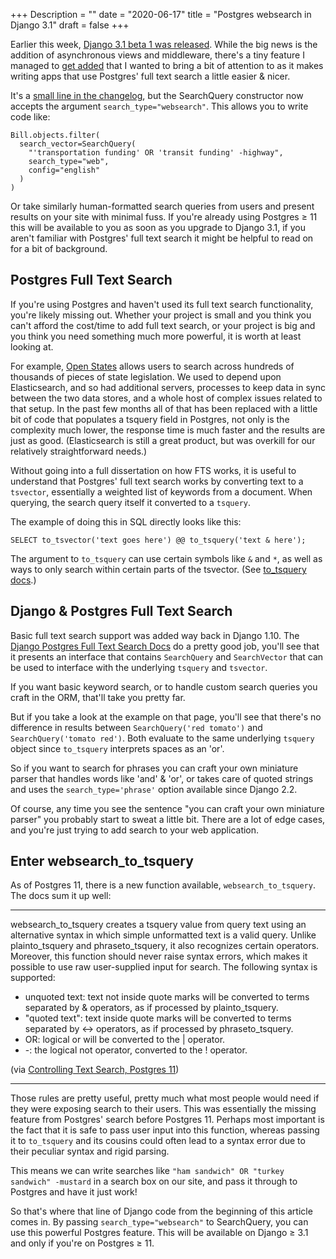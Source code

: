 +++
Description = ""
date = "2020-06-17"
title = "Postgres websearch in Django 3.1"
draft = false
+++

Earlier this week, [Django 3.1 beta 1 was released](https://docs.djangoproject.com/en/dev/releases/3.1/).  While the big news is the addition of asynchronous views and middleware, there's a tiny feature I managed to [get added](https://github.com/django/django/pull/12215/commits/ff00a053478fee06bdfb4206c6d4e079e98640ff) that I wanted to bring a bit of attention to as it makes writing apps that use Postgres' full text search a little easier & nicer.

It's a [small line in the changelog](https://docs.djangoproject.com/en/dev/releases/3.1/#django-contrib-postgres), but the SearchQuery constructor now accepts the argument `search_type="websearch"`.  This allows you to write code like:

    Bill.objects.filter(
      search_vector=SearchQuery(
        "'transportation funding' OR 'transit funding' -highway",
        search_type="web",
        config="english"
      )
    )

Or take similarly human-formatted search queries from users and present results on your site with minimal fuss.  If you're already using Postgres &GreaterEqual; 11 this will be available to you as soon as you upgrade to Django 3.1, if you aren't familiar with Postgres' full text search it might be helpful to read on for a bit of background.

## Postgres Full Text Search

If you're using Postgres and haven't used its full text search functionality, you're likely missing out.  Whether your project is small and you think you can't afford the cost/time to add full text search, or your project is big and you think you need something much more powerful, it is worth at least looking at.

For example, [Open States](https://openstates.org) allows users to search across hundreds of thousands of pieces of state legislation.  We used to depend upon Elasticsearch, and so had additional servers, processes to keep data in sync between the two data stores, and a whole host of complex issues related to that setup.  In the past few months all of that has been replaced with a little bit of code that populates a tsquery field in Postgres, not only is the complexity much lower, the response time is much faster and the results are just as good.  (Elasticsearch is still a great product, but was overkill for our relatively straightforward needs.)

Without going into a full dissertation on how FTS works, it is useful to understand that Postgres' full text search works by converting text to a ``tsvector``, essentially a weighted list of keywords from a document.   When querying, the search query itself it converted to a ``tsquery``.

The example of doing this in SQL directly looks like this:

    SELECT to_tsvector('text goes here') @@ to_tsquery('text & here');

The argument to `to_tsquery` can use certain symbols like `&` and `*`, as well as ways to only search within certain parts of the tsvector.  (See [to_tsquery docs](https://www.postgresql.org/docs/12/textsearch-controls.html#TEXTSEARCH-PARSING-QUERIES).)

## Django & Postgres Full Text Search

Basic full text search support was added way back in Django 1.10.  The [Django Postgres Full Text Search Docs](https://docs.djangoproject.com/en/3.0/ref/contrib/postgres/search/) do a pretty good job, you'll see that it presents an interface that contains `SearchQuery` and `SearchVector` that can be used to interface with the underlying `tsquery` and `tsvector`.

If you want basic keyword search, or to handle custom search queries you craft in the ORM, that'll take you pretty far.

But if you take a look at the example on that page, you'll see that there's no difference in results between `SearchQuery('red tomato')` and `SearchQuery('tomato red')`.  Both evaluate to the same underlying `tsquery` object since  `to_tsquery` interprets spaces as an 'or'.

So if you want to search for phrases you can craft your own miniature parser that handles words like 'and' & 'or', or takes care of quoted strings and uses the `search_type='phrase'` option available since Django 2.2.

Of course, any time you see the sentence "you can craft your own miniature parser" you probably start to sweat a little bit.  There are a lot of edge cases, and you're just trying to add search to your web application.

## Enter websearch_to_tsquery

As of Postgres 11, there is a new function available, `websearch_to_tsquery`. The docs sum it up well:

---

websearch_to_tsquery creates a tsquery value from query text using an alternative syntax in which simple unformatted text is a valid query. Unlike plainto_tsquery and phraseto_tsquery, it also recognizes certain operators. Moreover, this function should never raise syntax errors, which makes it possible to use raw user-supplied input for search. The following syntax is supported:

  * unquoted text: text not inside quote marks will be converted to terms separated by & operators, as if processed by plainto_tsquery.
  * "quoted text": text inside quote marks will be converted to terms separated by <-> operators, as if processed by phraseto_tsquery.
  * OR: logical or will be converted to the | operator.
  * -: the logical not operator, converted to the ! operator.

(via [Controlling Text Search, Postgres 11](https://www.postgresql.org/docs/11/textsearch-controls.html#TEXTSEARCH-PARSING-QUERIES))

---

Those rules are pretty useful, pretty much what most people would need if they were exposing search to their users.  This was essentially the missing feature from Postgres' search before Postgres 11.  Perhaps most important is the fact that it is safe to pass user input into this function, whereas passing it to `to_tsquery` and its cousins could often lead to a syntax error due to their peculiar syntax and rigid parsing.

This means we can write searches like `"ham sandwich" OR "turkey sandwich" -mustard` in a search box on our site, and pass it through to Postgres and have it just work!

So that's where that line of Django code from the beginning of this article comes in.  By passing `search_type="websearch"` to SearchQuery, you can use this powerful Postgres feature.  This will be available on Django &GreaterEqual; 3.1 and only if you're on Postgres &GreaterEqual; 11.
